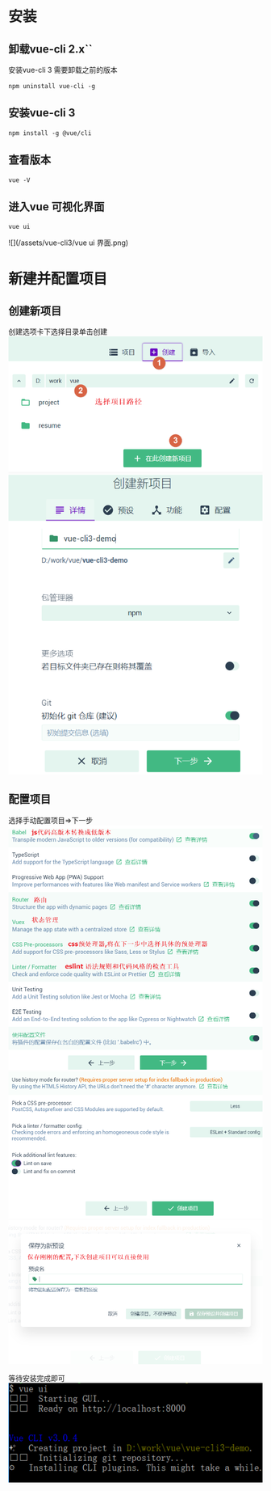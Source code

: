 # 安装
## 卸载vue-cli 2.x``

安装vue-cli 3 需要卸载之前的版本
```
npm uninstall vue-cli -g
```
## 安装vue-cli 3

```
npm install -g @vue/cli
```
## 查看版本

```
vue -V
```

## 进入vue 可视化界面

```
vue ui
```
![](/assets/vue-cli3/vue ui 界面.png)

# 新建并配置项目
## 创建新项目
创建选项卡下选择目录单击创建
![](/assets/vue-cli3/创建vue项目.png)
![](/assets/vue-cli3/创建新项目.png)
## 配置项目
选择手动配置项目=>下一步
![](/assets/vue-cli3/所选插件配置.png)
![](/assets/vue-cli3/所选插件配置第二步.png)
![](/assets/vue-cli3/创建完成.png)

等待安装完成即可
![](/assets/vue-cli3/正在安装依赖.png)




